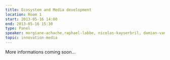 ```yaml
---
title: Ecosystem and Media development
location: Room 1
start: 2013-05-16 14:00
end: 2013-05-16 15:30
type: Panel
speaker: morgiane-achache,raphael-labbe, nicolas-kayserbril, damian-vanachter, philippe-couve, romain-saillet
topic: innovation-media
---
```


More informations coming soon...